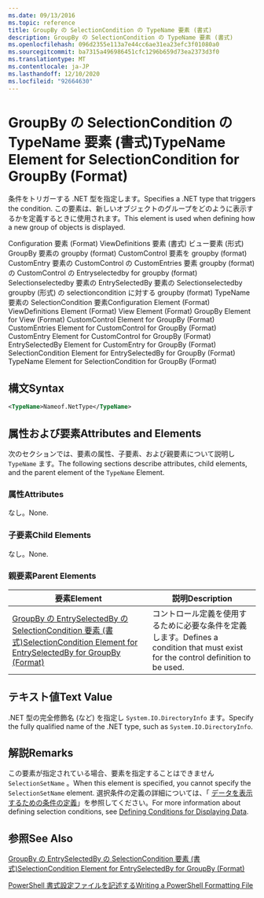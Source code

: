 ```yaml
---
ms.date: 09/13/2016
ms.topic: reference
title: GroupBy の SelectionCondition の TypeName 要素 (書式)
description: GroupBy の SelectionCondition の TypeName 要素 (書式)
ms.openlocfilehash: 096d2355e113a7e44cc6ae31ea23efc3f01080a0
ms.sourcegitcommit: ba7315a496986451cfc1296b659d73ea2373d3f0
ms.translationtype: MT
ms.contentlocale: ja-JP
ms.lasthandoff: 12/10/2020
ms.locfileid: "92664630"
---
```

# <a name="typename-element-for-selectioncondition-for-groupby-format"></a><span data-ttu-id="4cfec-103">GroupBy の SelectionCondition の TypeName 要素 (書式)</span><span class="sxs-lookup"><span data-stu-id="4cfec-103">TypeName Element for SelectionCondition for GroupBy (Format)</span></span>

<span data-ttu-id="4cfec-104">条件をトリガーする .NET 型を指定します。</span><span class="sxs-lookup"><span data-stu-id="4cfec-104">Specifies a .NET type that triggers the condition.</span></span> <span data-ttu-id="4cfec-105">この要素は、新しいオブジェクトのグループをどのように表示するかを定義するときに使用されます。</span><span class="sxs-lookup"><span data-stu-id="4cfec-105">This element is used when defining how a new group of objects is displayed.</span></span>

<span data-ttu-id="4cfec-106">Configuration 要素 (Format) ViewDefinitions 要素 (書式) ビュー要素 (形式) GroupBy 要素の groupby (format) CustomControl 要素を groupby (format) CustomEntry 要素の CustomControl の CustomEntries 要素 groupby (format) の CustomControl の Entryselectedby for groupby (format) Selectionselectedby 要素の EntrySelectedBy 要素の Selectionselectedby groupby (形式) の selectioncondition に対する groupby (format) TypeName 要素の SelectionCondition 要素</span><span class="sxs-lookup"><span data-stu-id="4cfec-106">Configuration Element (Format) ViewDefinitions Element (Format) View Element (Format) GroupBy Element for View (Format) CustomControl Element for GroupBy (Format) CustomEntries Element for CustomControl for GroupBy (Format) CustomEntry Element for CustomControl for GroupBy (Format) EntrySelectedBy Element for CustomEntry for GroupBy (Format) SelectionCondition Element for EntrySelectedBy for GroupBy (Format) TypeName Element for SelectionCondition for GroupBy  (Format)</span></span>

## <a name="syntax"></a><span data-ttu-id="4cfec-107">構文</span><span class="sxs-lookup"><span data-stu-id="4cfec-107">Syntax</span></span>

```xml
<TypeName>Nameof.NetType</TypeName>

```

## <a name="attributes-and-elements"></a><span data-ttu-id="4cfec-108">属性および要素</span><span class="sxs-lookup"><span data-stu-id="4cfec-108">Attributes and Elements</span></span>

<span data-ttu-id="4cfec-109">次のセクションでは、要素の属性、子要素、および親要素について説明し `TypeName` ます。</span><span class="sxs-lookup"><span data-stu-id="4cfec-109">The following sections describe attributes, child elements, and the parent element of the `TypeName` Element.</span></span>

### <a name="attributes"></a><span data-ttu-id="4cfec-110">属性</span><span class="sxs-lookup"><span data-stu-id="4cfec-110">Attributes</span></span>

<span data-ttu-id="4cfec-111">なし。</span><span class="sxs-lookup"><span data-stu-id="4cfec-111">None.</span></span>

### <a name="child-elements"></a><span data-ttu-id="4cfec-112">子要素</span><span class="sxs-lookup"><span data-stu-id="4cfec-112">Child Elements</span></span>

<span data-ttu-id="4cfec-113">なし。</span><span class="sxs-lookup"><span data-stu-id="4cfec-113">None.</span></span>

### <a name="parent-elements"></a><span data-ttu-id="4cfec-114">親要素</span><span class="sxs-lookup"><span data-stu-id="4cfec-114">Parent Elements</span></span>

|<span data-ttu-id="4cfec-115">要素</span><span class="sxs-lookup"><span data-stu-id="4cfec-115">Element</span></span>|<span data-ttu-id="4cfec-116">説明</span><span class="sxs-lookup"><span data-stu-id="4cfec-116">Description</span></span>|
|-------------|-----------------|
|[<span data-ttu-id="4cfec-117">GroupBy の EntrySelectedBy の SelectionCondition 要素 (書式)</span><span class="sxs-lookup"><span data-stu-id="4cfec-117">SelectionCondition Element for EntrySelectedBy for GroupBy (Format)</span></span>](./selectioncondition-element-for-entryselectedby-for-groupby-format.md)|<span data-ttu-id="4cfec-118">コントロール定義を使用するために必要な条件を定義します。</span><span class="sxs-lookup"><span data-stu-id="4cfec-118">Defines a condition that must exist for the control definition to be used.</span></span>|

## <a name="text-value"></a><span data-ttu-id="4cfec-119">テキスト値</span><span class="sxs-lookup"><span data-stu-id="4cfec-119">Text Value</span></span>

<span data-ttu-id="4cfec-120">.NET 型の完全修飾名 (など) を指定し `System.IO.DirectoryInfo` ます。</span><span class="sxs-lookup"><span data-stu-id="4cfec-120">Specify the fully qualified name of the .NET type, such as `System.IO.DirectoryInfo`.</span></span>

## <a name="remarks"></a><span data-ttu-id="4cfec-121">解説</span><span class="sxs-lookup"><span data-stu-id="4cfec-121">Remarks</span></span>

<span data-ttu-id="4cfec-122">この要素が指定されている場合、要素を指定することはできません `SelectionSetName` 。</span><span class="sxs-lookup"><span data-stu-id="4cfec-122">When this element is specified, you cannot specify the `SelectionSetName` element.</span></span> <span data-ttu-id="4cfec-123">選択条件の定義の詳細については、「 [データを表示するための条件の定義](./defining-conditions-for-displaying-data.md)」を参照してください。</span><span class="sxs-lookup"><span data-stu-id="4cfec-123">For more information about defining selection conditions, see [Defining Conditions for Displaying Data](./defining-conditions-for-displaying-data.md).</span></span>

## <a name="see-also"></a><span data-ttu-id="4cfec-124">参照</span><span class="sxs-lookup"><span data-stu-id="4cfec-124">See Also</span></span>

[<span data-ttu-id="4cfec-125">GroupBy の EntrySelectedBy の SelectionCondition 要素 (書式)</span><span class="sxs-lookup"><span data-stu-id="4cfec-125">SelectionCondition Element for EntrySelectedBy for GroupBy (Format)</span></span>](./selectioncondition-element-for-entryselectedby-for-groupby-format.md)

[<span data-ttu-id="4cfec-126">PowerShell 書式設定ファイルを記述する</span><span class="sxs-lookup"><span data-stu-id="4cfec-126">Writing a PowerShell Formatting File</span></span>](./writing-a-powershell-formatting-file.md)
